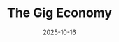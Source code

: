 ---
layout: lecture
published: true    # jekyll on to ensure lecture content is rendered
released: true    # custom variable to display link on webpage
number: 8
week: 8
date: 2025-10-16
presented_by: Lisa Yan
title: The Gig Economy
files:
  slides: 
  survey: 
    name:
    link: 
    required: 
  additional_files:
readings: 
  - name: "Court Upholds Prop. 22 in Big Win for Gig Firms Like Lyft and Uber"
    link: "https://www.kqed.org/news/11943454/court-upholds-prop-22-in-big-win-for-gig-firms-like-lyft-and-uber"
    target: 
    author: "Grace Geyde"
    publisher: "KQED"
    year: 2023
    type: required
    is_h195: false
    edpost:
  - name: "California Uber and Lyft drivers closer to being able to unionize after crucial vote"
    link: "https://calmatters.org/economy/2025/09/gig-worker-union-bill-passes/"
    target: 
    author: "Levi Sumagaysay"
    publisher: "Cal Matters"
    year: 2025
    type: required
    is_h195: false
    edpost:    

  - name: "Lina Khan’s Battle to Rein in Big Tech"
    link: "https://www.newyorker.com/magazine/2021/12/06/lina-khans-battle-to-rein-in-big-tech"
    target: 
    author: "Sheelah Kolhatkar"
    publisher: "The New Yorker"
    year: 2021
    type: optional
    is_h195: false
    edpost: 

  - name: "Prop. 22: California gig companies, workers get their day in appeals court"
    link: "https://www.latimes.com/business/story/2022-12-13/california-prop-22-appeals-court-hearing-weighs-gig-workers-fate"
    target: 
    author: "Suhauna Hussain"
    publisher: "LA Times"
    year: 2022
    type: recommended
    is_h195: false
    edpost:

---